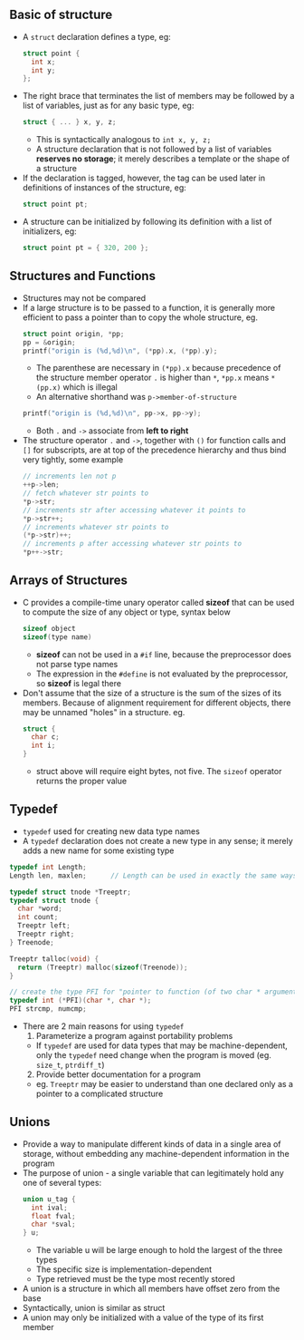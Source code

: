 ## Basic of structure

- A `struct` declaration defines a type, eg:
  ```c
  struct point {
    int x;
    int y;
  };
  ```
- The right brace that terminates the list of members may be followed by a list of variables, just as for any basic type, eg:
  ```c
  struct { ... } x, y, z;
  ```
  - This is syntactically analogous to `int x, y, z;`
  - A structure declaration that is not followed by a list of variables **reserves no storage**; it merely describes a template or the shape of a structure
- If the declaration is tagged, however, the tag can be used later in definitions of instances of the structure, eg:
  ```c
  struct point pt;
  ```
- A structure can be initialized by following its definition with a list of initializers, eg:
  ```c
  struct point pt = { 320, 200 };
  ```

## Structures and Functions

- Structures may not be compared
- If a large structure is to be passed to a function, it is generally more efficient to pass a pointer than to copy the whole structure, eg.
  ```c
  struct point origin, *pp;
  pp = &origin;
  printf("origin is (%d,%d)\n", (*pp).x, (*pp).y);
  ```
  - The parenthese are necessary in `(*pp).x` because precedence of the structure member operator `.` is higher than `*`, `*pp.x` means `*(pp.x)` which is illegal
  - An alternative shorthand was `p->member-of-structure`
  ```c
  printf("origin is (%d,%d)\n", pp->x, pp->y);
  ```
  - Both `.` and `->` associate from **left to right**
- The structure operator `.` and `->`, together with `()` for function calls and `[]` for subscripts, are at top of the precedence hierarchy and thus bind very tightly, some example
  ```c
  // increments len not p
  ++p->len;
  // fetch whatever str points to
  *p->str;
  // increments str after accessing whatever it points to
  *p->str++;
  // increments whatever str points to
  (*p->str)++;
  // increments p after accessing whatever str points to
  *p++->str;
  ```

## Arrays of Structures

- C provides a compile-time unary operator called **sizeof** that can be used to compute the size of any object or type, syntax below
  ```c
  sizeof object
  sizeof(type name)
  ```
  - **sizeof** can not be used in a `#if` line, because the preprocessor does not parse type names
  - The expression in the `#define` is not evaluated by the preprocessor, so **sizeof** is legal there
- Don't assume that the size of a structure is the sum of the sizes of its members. Because of alignment requirement for different objects, there may be unnamed "holes" in a structure. eg.
  ```c
  struct {
    char c;
    int i;
  }
  ```
  - struct above will require eight bytes, not five. The `sizeof` operator returns the proper value

## Typedef

- `typedef` used for creating new data type names
- A `typedef` declaration does not create a new type in any sense; it merely adds a new name for some existing type

```c
typedef int Length;
Length len, maxlen;      // Length can be used in exactly the same ways that the type int can be

typedef struct tnode *Treeptr;
typedef struct tnode {
  char *word;
  int count;
  Treeptr left;
  Treeptr right;
} Treenode;

Treeptr talloc(void) {
  return (Treeptr) malloc(sizeof(Treenode));
}

// create the type PFI for "pointer to function (of two char * arguments) returning int"
typedef int (*PFI)(char *, char *);
PFI strcmp, numcmp;
```

- There are 2 main reasons for using `typedef`
  1. Parameterize a program against portability problems
    - If `typedef` are used for data types that may be machine-dependent, only the `typedef` need change when the program is moved  (eg. `size_t`, `ptrdiff_t`)
  2. Provide better documentation for a program
    - eg. `Treeptr` may be easier to understand than one declared only as a pointer to a complicated structure

## Unions

- Provide a way to manipulate different kinds of data in a single area of storage, without embedding any machine-dependent information in the program
- The purpose of union - a single variable that can legitimately hold any one of several types:
  ```c
  union u_tag {
    int ival;
    float fval;
    char *sval;
  } u;
  ```
  - The variable u will be large enough to hold the largest of the three types
  - The specific size is implementation-dependent
  - Type retrieved must be the type most recently stored
- A union is a structure in which all members have offset zero from the base
- Syntactically, union is similar as struct
- A union may only be initialized with a value of the type of its first member